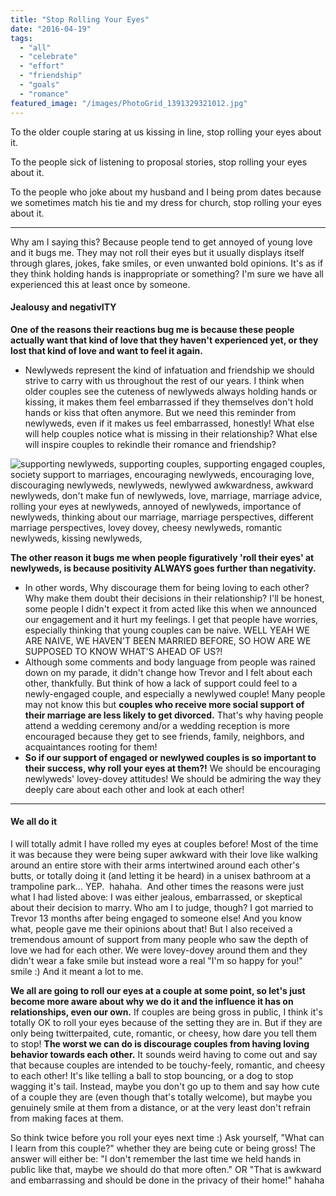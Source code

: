 ```yaml
---
title: "Stop Rolling Your Eyes"
date: "2016-04-19"
tags:
  - "all"
  - "celebrate"
  - "effort"
  - "friendship"
  - "goals"
  - "romance"
featured_image: "/images/PhotoGrid_1391329321012.jpg"
---
```


To the older couple staring at us kissing in line, stop rolling your eyes about it.

To the people sick of listening to proposal stories, stop rolling your eyes about it.

To the people who joke about my husband and I being prom dates because we sometimes match his tie and my dress for church, stop rolling your eyes about it.

* * *

Why am I saying this? Because people tend to get annoyed of young love and it bugs me. They may not roll their eyes but it usually displays itself through glares, jokes, fake smiles, or even unwanted bold opinions. It's as if they think holding hands is inappropriate or something? I'm sure we have all experienced this at least once by someone.

#### Jealousy and negativITY

**One of the reasons their reactions bug me is because these people actually want that kind of love that they haven't experienced yet, or they lost that kind of love and want to feel it again.**

- Newlyweds represent the kind of infatuation and friendship we should strive to carry with us throughout the rest of our years. I think when older couples see the cuteness of newlyweds always holding hands or kissing, it makes them feel embarrassed if they themselves don't hold hands or kiss that often anymore. But we need this reminder from newlyweds, even if it makes us feel embarrassed, honestly! What else will help couples notice what is missing in their relationship? What else will inspire couples to rekindle their romance and friendship?

![supporting newlyweds, supporting couples, supporting engaged couples, society support to marriages, encouraging newlyweds, encouraging love, discouraging newlyweds, newlyweds, newlywed awkwardness, awkward newlyweds, don't make fun of newlyweds, love, marriage, marriage advice, rolling your eyes at newlyweds, annoyed of newlyweds, importance of newlyweds, thinking about our marriage, marriage perspectives, different marriage perspectives, lovey dovey, cheesy newlyweds, romantic newlyweds, kissing newlyweds, ](/images/IMG_0208.jpg)

**The other reason it bugs me when people figuratively 'roll their eyes' at newlyweds, is because positivity ALWAYS goes further than negativity.**

- In other words, Why discourage them for being loving to each other? Why make them doubt their decisions in their relationship? I'll be honest, some people I didn't expect it from acted like this when we announced our engagement and it hurt my feelings. I get that people have worries, especially thinking that young couples can be naive. WELL YEAH WE ARE NAIVE, WE HAVEN'T BEEN MARRIED BEFORE, SO HOW ARE WE SUPPOSED TO KNOW WHAT'S AHEAD OF US?!
- Although some comments and body language from people was rained down on my parade, it didn't change how Trevor and I felt about each other, thankfully. But think of how a lack of support could feel to a newly-engaged couple, and especially a newlywed couple! Many people may not know this but **couples who receive more social support of their marriage are less likely to get divorced.** That's why having people attend a wedding ceremony and/or a wedding reception is more encouraged because they get to see friends, family, neighbors, and acquaintances rooting for them!
- **So if our support of engaged or newlywed couples is so important to their success, why roll your eyes at them?!** We should be encouraging newlyweds' lovey-dovey attitudes! We should be admiring the way they deeply care about each other and look at each other!

* * *

#### We all do it

I will totally admit I have rolled my eyes at couples before! Most of the time it was because they were being super awkward with their love like walking around an entire store with their arms intertwined around each other's butts, or totally doing it (and letting it be heard) in a unisex bathroom at a trampoline park... YEP.  hahaha.  And other times the reasons were just what I had listed above: I was either jealous, embarrassed, or skeptical about their decision to marry. Who am I to judge, though? I got married to Trevor 13 months after being engaged to someone else! And you know what, people gave me their opinions about that! But I also received a tremendous amount of support from many people who saw the depth of love we had for each other. We were lovey-dovey around them and they didn't wear a fake smile but instead wore a real "I'm so happy for you!" smile :) And it meant a lot to me.

**We all are going to roll our eyes at a couple at some point, so let's just become more aware about why we do it and the influence it has on relationships, even our own.** If couples are being gross in public, I think it's totally OK to roll your eyes because of the setting they are in. But if they are only being twitterpaited, cute, romantic, or cheesy, how dare you tell them to stop! **The worst we can do is discourage couples from having loving behavior towards each other.** It sounds weird having to come out and say that because couples are intended to be touchy-feely, romantic, and cheesy to each other! It's like telling a ball to stop bouncing, or a dog to stop wagging it's tail. Instead, maybe you don't go up to them and say how cute of a couple they are (even though that's totally welcome), but maybe you genuinely smile at them from a distance, or at the very least don't refrain from making faces at them.

So think twice before you roll your eyes next time :) Ask yourself, "What can I learn from this couple?" whether they are being cute or being gross! The answer will either be: "I don't remember the last time we held hands in public like that, maybe we should do that more often." OR "That is awkward and embarrassing and should be done in the privacy of their home!" hahaha
